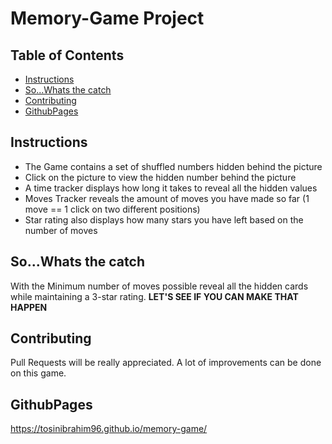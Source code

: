 # Memory-Game Project

## Table of Contents

* [Instructions](#instructions)
* [So...Whats the catch](#whatsthecatch)
* [Contributing](#contributing)
* [GithubPages](#githubpages)

## Instructions

* The Game contains a set of shuffled numbers hidden behind the picture
* Click on the picture to view the hidden number behind the picture 
* A time tracker displays how long it takes to reveal all the hidden values
* Moves Tracker reveals the amount of moves you have made so far (1 move == 1      click on two different positions)
* Star rating also displays how many stars you have left based on the number of moves 


## So...Whats the catch

With the Minimum number of moves possible reveal all the hidden cards while maintaining a 3-star rating.
**LET'S SEE IF YOU CAN MAKE THAT HAPPEN**


## Contributing

Pull Requests will be really appreciated. A lot of improvements can be done on this game.

## GithubPages
https://tosinibrahim96.github.io/memory-game/